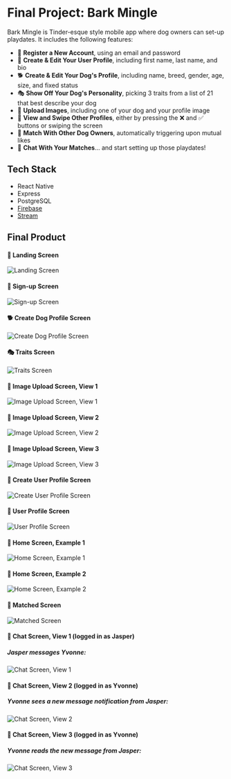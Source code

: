 <link href="/docs/style.css" rel="stylesheet"></link>

# Final Project: Bark Mingle
Bark Mingle is Tinder-esque style mobile app where dog owners can set-up playdates. It includes the following features:

- 👤 **Register a New Account**, using an email and password
- 🙋 **Create & Edit Your User Profile**, including first name, last name, and bio
- 🐕 **Create & Edit Your Dog's Profile**, including name, breed, gender, age, size, and fixed status
- 🎭 **Show Off Your Dog's Personality**, picking 3 traits from a list of 21 that best describe your dog
- 📸 **Upload Images**, including one of your dog and your profile image
- 🐾 **View and Swipe Other Profiles**, either by pressing the ❌ and ✅ buttons or swiping the screen
- 👯 **Match With Other Dog Owners**, automatically triggering upon mutual likes
- 💬 **Chat With Your Matches**... and start setting up those playdates!

## Tech Stack
* React Native
* Express
* PostgreSQL
* [Firebase](https://firebase.google.com/)
* [Stream](https://getstream.io/chat/)

## Final Product
#### 🐶 Landing Screen
<img alt="Landing Screen" src="/docs/landing-screen.png">

#### 👤 Sign-up Screen
<img alt="Sign-up Screen" src="/docs/sign-up-screen.png">

#### 🐕 Create Dog Profile Screen
<img alt="Create Dog Profile Screen" src="/docs/create-dog-profile-screen.png">

#### 🎭 Traits Screen
<img alt="Traits Screen" src="/docs/traits-screen.png">

#### 📸 Image Upload Screen, View 1
<img alt="Image Upload Screen, View 1" src="/docs/image-upload-screen-1.png">

#### 📸 Image Upload Screen, View 2
<img alt="Image Upload Screen, View 2" src="/docs/image-upload-screen-2.png">

#### 📸 Image Upload Screen, View 3
<img alt="Image Upload Screen, View 3" src="/docs/image-upload-screen-3.png">

#### 🙋 Create User Profile Screen
<img alt="Create User Profile Screen" src="/docs/create-user-profile-screen.png">

#### 🙋 User Profile Screen
<img alt="User Profile Screen" src="/docs/user-profile-screen.png">

#### 🐾 Home Screen, Example 1
<img alt="Home Screen, Example 1" src="/docs/home-screen-1.png">

#### 🐾 Home Screen, Example 2
<img alt="Home Screen, Example 2" src="/docs/home-screen-2.png">

#### 👯 Matched Screen
<img alt="Matched Screen" src="/docs/matched-screen.png">

#### 💬 Chat Screen, View 1 (logged in as Jasper)
##### Jasper messages Yvonne:
<img alt="Chat Screen, View 1" src="/docs/chat-screen-1.png">

#### 💬 Chat Screen, View 2 (logged in as Yvonne)
##### Yvonne sees a new message notification from Jasper:
<img alt="Chat Screen, View 2" src="/docs/chat-screen-2.png">

#### 💬 Chat Screen, View 3 (logged in as Yvonne)
##### Yvonne reads the new message from Jasper:
<img alt="Chat Screen, View 3" src="/docs/chat-screen-3.png">